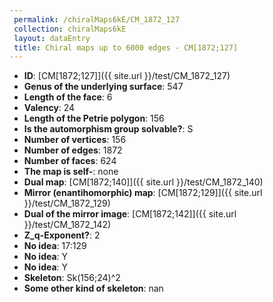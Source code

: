 ```yaml
--- 
 permalink: /chiralMaps6kE/CM_1872_127 
 collection: chiralMaps6kE
 layout: dataEntry
 title: Chiral maps up to 6000 edges - CM[1872;127]
---
```


- **ID**: [CM[1872;127]]({{ site.url }}/test/CM_1872_127)
- **Genus of the underlying surface**: 547
- **Length of the face**: 6
- **Valency**: 24
- **Length of the Petrie polygon**: 156
- **Is the automorphism group solvable?**: S
- **Number of vertices**: 156
- **Number of edges**: 1872
- **Number of faces**: 624
- **The map is self-**: none
- **Dual map**: [CM[1872;140]]({{ site.url }}/test/CM_1872_140)
- **Mirror (enantihomorphic) map**: [CM[1872;129]]({{ site.url }}/test/CM_1872_129)
- **Dual of the mirror image**: [CM[1872;142]]({{ site.url }}/test/CM_1872_142)
- **Z_q-Exponent?**: 2
- **No idea**:  17:129
- **No idea**: Y
- **No idea**: Y
- **Skeleton**: Sk(156;24)^2
- **Some other kind of skeleton**: nan
